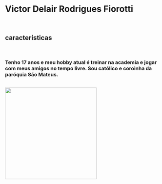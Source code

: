 <html>
<body>
  <h1>Victor Delair Rodrigues Fiorotti</h1><br>
  <h2>características</h2><br>
  <h3>Tenho 17 anos e meu hobby atual é treinar na academia e jogar com meus amigos no tempo livre. Sou católico e coroinha da paróquia São Mateus.</h3>
  <br>
  <img src="https://i.imgur.com/3yTW87k.jpeg" widght="300" height="300">
  
</body>




  
</html>
